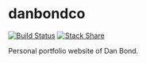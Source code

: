 # danbondco
[![Build Status](https://travis-ci.org/danbondd/danbondco.svg)](https://travis-ci.org/danbondd/danbondco)
[![Stack Share](http://img.shields.io/badge/tech-stack-0690fa.svg?style=flat)](http://stackshare.io/danbondd/portfolio-website)

Personal portfolio website of Dan Bond.